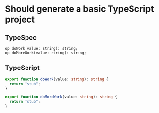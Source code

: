 # Should generate a basic TypeScript project

## TypeSpec

```tsp
op doWork(value: string): string;
op doMoreWork(value: string): string;
```

## TypeScript

```ts client.ts function doWork
export function doWork(value: string): string {
  return "stub";
}
```

```ts client.ts function doMoreWork
export function doMoreWork(value: string): string {
  return "stub";
}
```
